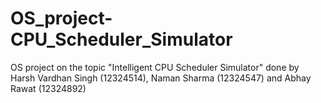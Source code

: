 # OS_project-CPU_Scheduler_Simulator
OS project on the topic "Intelligent CPU Scheduler Simulator" done by Harsh Vardhan Singh (12324514), Naman Sharma (12324547) and Abhay Rawat (12324892)
